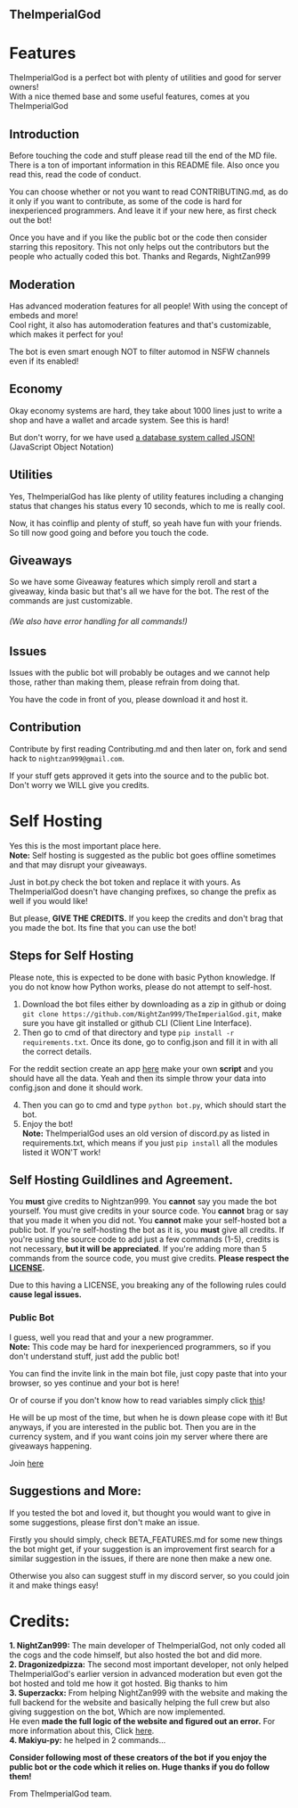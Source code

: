 ## TheImperialGod 
# Features
TheImperialGod is a perfect bot with plenty of utilities and good for server owners!
<br>
With a nice themed base and some useful features, comes at you TheImperialGod

## Introduction
Before touching the code and stuff please read till the end of the MD file. There is a ton of important information in this README file. Also once you read this, read the code of conduct. <br>

You can choose whether or not you want to read CONTRIBUTING.md, as do it only if you want to contribute, as some of the code is hard for inexperienced programmers. And leave it if your new here, as first check out the bot!

Once you have and if you like the public bot or the code then consider starring this repository. This not only helps out the contributors but the people who actually coded this bot. 
Thanks and Regards,
NightZan999

## Moderation
Has advanced moderation features for all people! With using the concept of embeds and more! <br> Cool right, it also has automoderation features and that's customizable, which makes it perfect for you! <br>

The bot is even smart enough NOT to filter automod in NSFW channels even if its enabled!

## Economy
Okay economy systems are hard, they take about 1000 lines just to write a shop and have a wallet and arcade system. See this is hard!

But don't worry, for we have used [a database system called JSON!](https://www.quora.com/Is-it-okay-to-use-JSON-as-a-database "Quick Note: JSON is NOT a database :)  -Makiyu-py") (JavaScript Object Notation)

## Utilities
Yes, TheImperialGod has like plenty of utility features including a changing status that changes his status every 10 seconds, which to me is really cool.

Now, it has coinflip and plenty of stuff, so yeah have fun with your friends.
So till now good going and before you touch the code.

## Giveaways
So we have some Giveaway features which simply reroll and start a giveaway, kinda basic but that's all we have for the bot. The rest of the commands are just customizable.

###### (We also have *error handling* for all commands!)

## Issues
Issues with the public bot will probably be outages and we cannot help those, rather than making them, please refrain from doing that.

You have the code in front of you, please download it and host it. 

## Contribution
Contribute by first reading Contributing.md and then later on, fork and send hack to `nightzan999@gmail.com`.

If your stuff gets approved it gets into the source and to the public bot. Don't worry we WILL give you credits. 

# Self Hosting
Yes this is the most important place here. <br>**Note:** Self hosting is suggested as the public bot goes offline sometimes and that may disrupt your giveaways.

Just in bot.py check the bot token and replace it with yours. As TheImperialGod doesn't have changing prefixes, so change the prefix as well if you would like!

But please, **GIVE THE CREDITS.** If you keep the credits and don't brag that you made the bot. Its fine that you can use the bot!

## Steps for Self Hosting
Please note, this is expected to be done with basic Python knowledge. If you do not know how Python works, please do not attempt to self-host.
1. Download the bot files either by downloading as a zip in github or doing `git clone https://github.com/NightZan999/TheImperialGod.git`, make sure you have git installed or  github CLI (Client Line Interface).
3. Then go to cmd of that directory and type `pip install -r requirements.txt`. Once its done, go to config.json and fill it in with all the correct details.

For the reddit section create an app [here](https://reddit.com/prefs/apps) make your own **script** and you should have all the data. 
Yeah and then its simple throw your data into config.json and done it should work. 

4. Then you can go to cmd and type `python bot.py`, which should start the bot.
5. Enjoy the bot! <br>
**Note:** TheImperialGod uses an old version of discord.py as listed in requirements.txt, which means if you just `pip install` all the modules listed it WON'T work!

## **Self Hosting Guildlines and Agreement.**

You **must** give credits to Nightzan999.
You **cannot** say you made the bot yourself. You must give credits in your source code.
You **cannot** brag or say that you made it when you did not.
You **cannot** make your self-hosted bot a public bot.
If you're self-hosting the bot as it is, you **must** give all credits.
If you're using the source code to add just a few commands (1-5), credits is not necessary, **but it will be appreciated**. If you're adding more than 5 commands from the source code, you must give credits.
**Please respect the [LICENSE](https://github.com/NightZan999/TheImperialGod/blob/main/LICENSE).**

Due to this having a LICENSE, you breaking any of the following rules could **cause legal issues.**

### Public Bot
I guess, well you read that and your a new programmer. <br>**Note:** This code may be hard for inexperienced programmers, so if you don't understand stuff, just add the public bot!

You can find the invite link in the main bot file, just copy paste that into your browser, so yes continue and your bot is here!

Or of course if you don't know how to read variables simply click [this](https://discordapp.com/oauth2/authorize?&client_id=768695035092271124&scope=bot&permissions=21474836398)!

He will be up most of the time, but when he is down please cope with it!
But anyways, if you are interested in the public bot. Then you are in the currency system, and if you want coins join my server where there are giveaways happening.

Join [here](https://discord.gg/wsfC5u4)

## Suggestions and More:
If you tested the bot and loved it, but thought you would want to give in some suggestions, please first don't make an issue. 

Firstly you should simply, check BETA_FEATURES.md for some new things the bot might get, if your suggestion is an improvement first search for a similar suggestion in the issues, if there are none then make a new one. 

Otherwise you also can suggest stuff in my discord server, so you could join it and make things easy!

# Credits:
**1. NightZan999:**
The main developer of TheImperialGod, not only coded all the cogs and the code himself, but also hosted the bot and did more. <br>
**2. Dragonizedpizza:**
The second most important developer, not only helped TheImperialGod's earlier version in advanced moderation but even got the bot hosted and told me how it got hosted. Big thanks to him <br>
**3. Superzackx:**
From helping NightZan999 with the website and making the full backend for the website and basically helping the full crew but also giving suggestion on the bot, Which are now implemented. <br> He even **made the full logic of the website and figured out an error.** For more information about this, Click [here](https://github.com/NightZan999/TheImperialGod/issues/9). <br>
**4. Makiyu-py:**
he helped in 2 commands...

**Consider following most of these creators of the bot if you enjoy the public bot or the code which it relies on. Huge thanks if you do follow them!**

From TheImperialGod team.
